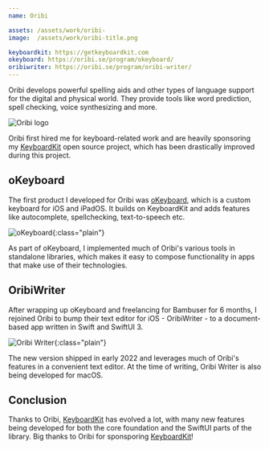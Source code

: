 ```yaml
---
name: Oribi

assets: /assets/work/oribi-
image:  /assets/work/oribi-title.png

keyboardkit: https://getkeyboardkit.com
okeyboard: https://oribi.se/program/okeyboard/
oribiwriter: https://oribi.se/program/oribi-writer/
---
```


Oribi develops powerful spelling aids and other types of language support for the digital and physical world. They provide tools like word prediction, spell checking, voice synthesizing and more.

![Oribi logo]({{page.image}})

Oribi first hired me for keyboard-related work and are heavily sponsoring my [KeyboardKit]({{page.keyboardKit}}) open source project, which has been drastically improved during this project.


## oKeyboard

The first product I developed for Oribi was [oKeyboard]({{page.okeyboard}}), which is a custom keyboard for iOS and iPadOS. It builds on KeyboardKit and adds features like autocomplete, spellchecking, text-to-speech etc.

![oKeyboard]({{page.assets}}okeyboard.png){:class="plain"}

As part of oKeyboard, I implemented much of Oribi's various tools in standalone libraries, which makes it easy to compose functionality in apps that make use of their technologies.


## OribiWriter

After wrapping up oKeyboard and freelancing for Bambuser for 6 months, I rejoined Oribi to bump their text editor for iOS - OribiWriter - to a document-based app written in Swift and SwiftUI 3.

![Oribi Writer]({{page.assets}}oribiwriter.png){:class="plain"}

The new version shipped in early 2022 and leverages much of Oribi's features in a convenient text editor. At the time of writing, Oribi Writer is also being developed for macOS.


## Conclusion

Thanks to Oribi, [KeyboardKit]({{page.keyboardKit}}) has evolved a lot, with many new features being developed for both the core foundation and the SwiftUI parts of the library. Big thanks to Oribi for sponsporing [KeyboardKit]({{page.keyboardKit}})!